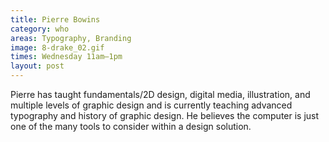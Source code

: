 ```yaml
---
title: Pierre Bowins
category: who
areas: Typography, Branding
image: 8-drake_02.gif
times: Wednesday 11am–1pm
layout: post
---
```

Pierre has taught fundamentals/2D design, digital media, illustration, and multiple levels of graphic design and is currently teaching advanced typography and history of graphic design. He believes the computer is just one of the many tools to consider within a design solution.
